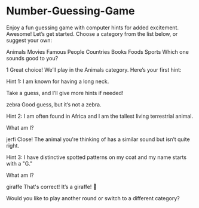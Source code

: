 # Number-Guessing-Game
 Enjoy a fun guessing game with computer hints for added excitement.
Awesome! Let’s get started. Choose a category from the list below, or suggest your own:

Animals
Movies
Famous People
Countries
Books
Foods
Sports
Which one sounds good to you?


1
Great choice! We’ll play in the Animals category. Here’s your first hint:

Hint 1: I am known for having a long neck.

Take a guess, and I’ll give more hints if needed!

zebra
Good guess, but it’s not a zebra.

Hint 2: I am often found in Africa and I am the tallest living terrestrial animal.

What am I?

jerfi
Close! The animal you're thinking of has a similar sound but isn’t quite right.

Hint 3: I have distinctive spotted patterns on my coat and my name starts with a "G."

What am I?

giraffe
That's correct! It’s a giraffe! 🦒

Would you like to play another round or switch to a different category?






